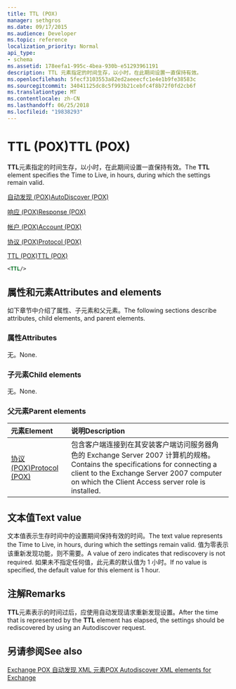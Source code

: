 ```yaml
---
title: TTL (POX)
manager: sethgros
ms.date: 09/17/2015
ms.audience: Developer
ms.topic: reference
localization_priority: Normal
api_type:
- schema
ms.assetid: 178eefa1-995c-4bea-930b-e51293961191
description: TTL 元素指定的时间生存，以小时，在此期间设置一直保持有效。
ms.openlocfilehash: 5fecf3103553a82ed2aeeecfc1e4e1b9fe38583c
ms.sourcegitcommit: 34041125dc8c5f993b21cebfc4f8b72f0fd2cb6f
ms.translationtype: MT
ms.contentlocale: zh-CN
ms.lasthandoff: 06/25/2018
ms.locfileid: "19838293"
---
```

# <a name="ttl-pox"></a><span data-ttu-id="1c52c-103">TTL (POX)</span><span class="sxs-lookup"><span data-stu-id="1c52c-103">TTL (POX)</span></span>

<span data-ttu-id="1c52c-104">**TTL**元素指定的时间生存，以小时，在此期间设置一直保持有效。</span><span class="sxs-lookup"><span data-stu-id="1c52c-104">The **TTL** element specifies the Time to Live, in hours, during which the settings remain valid.</span></span> 
  
[<span data-ttu-id="1c52c-105">自动发现 (POX)</span><span class="sxs-lookup"><span data-stu-id="1c52c-105">AutoDiscover (POX)</span></span>](autodiscover-pox.md)
  
[<span data-ttu-id="1c52c-106">响应 (POX)</span><span class="sxs-lookup"><span data-stu-id="1c52c-106">Response (POX)</span></span>](response-pox.md)
  
[<span data-ttu-id="1c52c-107">帐户 (POX)</span><span class="sxs-lookup"><span data-stu-id="1c52c-107">Account (POX)</span></span>](account-pox.md)
  
[<span data-ttu-id="1c52c-108">协议 (POX)</span><span class="sxs-lookup"><span data-stu-id="1c52c-108">Protocol (POX)</span></span>](protocol-pox.md)
  
[<span data-ttu-id="1c52c-109">TTL (POX)</span><span class="sxs-lookup"><span data-stu-id="1c52c-109">TTL (POX)</span></span>](ttl-pox.md)
  
```xml
<TTL/>
```

## <a name="attributes-and-elements"></a><span data-ttu-id="1c52c-110">属性和元素</span><span class="sxs-lookup"><span data-stu-id="1c52c-110">Attributes and elements</span></span>

<span data-ttu-id="1c52c-111">如下章节中介绍了属性、子元素和父元素。</span><span class="sxs-lookup"><span data-stu-id="1c52c-111">The following sections describe attributes, child elements, and parent elements.</span></span>
  
### <a name="attributes"></a><span data-ttu-id="1c52c-112">属性</span><span class="sxs-lookup"><span data-stu-id="1c52c-112">Attributes</span></span>

<span data-ttu-id="1c52c-113">无。</span><span class="sxs-lookup"><span data-stu-id="1c52c-113">None.</span></span>
  
### <a name="child-elements"></a><span data-ttu-id="1c52c-114">子元素</span><span class="sxs-lookup"><span data-stu-id="1c52c-114">Child elements</span></span>

<span data-ttu-id="1c52c-115">无。</span><span class="sxs-lookup"><span data-stu-id="1c52c-115">None.</span></span>
  
### <a name="parent-elements"></a><span data-ttu-id="1c52c-116">父元素</span><span class="sxs-lookup"><span data-stu-id="1c52c-116">Parent elements</span></span>

|<span data-ttu-id="1c52c-117">**元素**</span><span class="sxs-lookup"><span data-stu-id="1c52c-117">**Element**</span></span>|<span data-ttu-id="1c52c-118">**说明**</span><span class="sxs-lookup"><span data-stu-id="1c52c-118">**Description**</span></span>|
|:-----|:-----|
|[<span data-ttu-id="1c52c-119">协议 (POX)</span><span class="sxs-lookup"><span data-stu-id="1c52c-119">Protocol (POX)</span></span>](protocol-pox.md) <br/> |<span data-ttu-id="1c52c-120">包含客户端连接到在其安装客户端访问服务器角色的 Exchange Server 2007 计算机的规格。</span><span class="sxs-lookup"><span data-stu-id="1c52c-120">Contains the specifications for connecting a client to the Exchange Server 2007 computer on which the Client Access server role is installed.</span></span>  <br/> |
   
## <a name="text-value"></a><span data-ttu-id="1c52c-121">文本值</span><span class="sxs-lookup"><span data-stu-id="1c52c-121">Text value</span></span>

<span data-ttu-id="1c52c-122">文本值表示生存时间中的设置期间保持有效的时间。</span><span class="sxs-lookup"><span data-stu-id="1c52c-122">The text value represents the Time to Live, in hours, during which the settings remain valid.</span></span> <span data-ttu-id="1c52c-123">值为零表示该重新发现功能，则不需要。</span><span class="sxs-lookup"><span data-stu-id="1c52c-123">A value of zero indicates that rediscovery is not required.</span></span> <span data-ttu-id="1c52c-124">如果未不指定任何值，此元素的默认值为 1 小时。</span><span class="sxs-lookup"><span data-stu-id="1c52c-124">If no value is specified, the default value for this element is 1 hour.</span></span>
  
## <a name="remarks"></a><span data-ttu-id="1c52c-125">注解</span><span class="sxs-lookup"><span data-stu-id="1c52c-125">Remarks</span></span>

<span data-ttu-id="1c52c-126">**TTL**元素表示的时间过后，应使用自动发现请求重新发现设置。</span><span class="sxs-lookup"><span data-stu-id="1c52c-126">After the time that is represented by the **TTL** element has elapsed, the settings should be rediscovered by using an Autodiscover request.</span></span> 
  
## <a name="see-also"></a><span data-ttu-id="1c52c-127">另请参阅</span><span class="sxs-lookup"><span data-stu-id="1c52c-127">See also</span></span>



[<span data-ttu-id="1c52c-128">Exchange POX 自动发现 XML 元素</span><span class="sxs-lookup"><span data-stu-id="1c52c-128">POX Autodiscover XML elements for Exchange</span></span>](pox-autodiscover-xml-elements-for-exchange.md)

